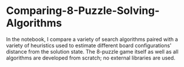 # Comparing-8-Puzzle-Solving-Algorithms
In the notebook, I compare a variety of search algorithms paired with a variety of heuristics used to estimate different board configurations' distance from 
the solution state. The 8-puzzle game itself as well as all algorithms are developed from scratch; no external libraries are used.
